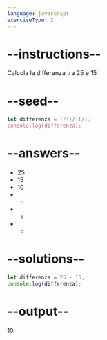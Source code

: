 ```yaml
---
language: javascript
exerciseType: 2
---
```


# --instructions--

Calcola la differenza tra 25 e 15

# --seed--

```javascript
let differenza = [/][/][/];
console.log(differenza);
```

# --answers--

- 25
- 15
- 10
-  - 
-  + 
-  * 

# --solutions--

```javascript
let differenza = 25 - 15;
console.log(differenza);
```

# --output--

10
